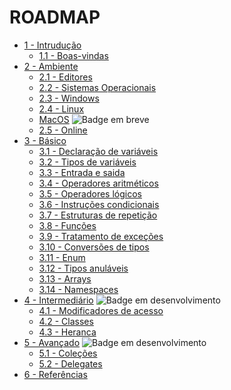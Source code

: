 # ROADMAP

- [1 - Intrudução](/docs/1-Introdução)
  - [1.1 - Boas-vindas](/docs/1-Introdução/1-Boas-vindas.md)
- [2 - Ambiente](/docs/2-Ambiente)
  - [2.1 - Editores](/docs/2-Ambiente/1-Editores.md)
  - [2.2 - Sistemas Operacionais](/docs/2-Ambiente/2-Sistemas-Operacionais.md)
  - [2.3 - Windows](/docs/2-Ambiente/3-Windows.md)
  - [2.4 - Linux](/docs/2-Ambiente/4-Linux.md)
  - [MacOS](#) <img alt="Badge em breve" src="https://img.shields.io/badge/-EM%20BREVE-purple">
  - [2.5 - Online](/docs/2-Ambiente/5-Online.md)
- [3 - Básico](/docs/3-Básico)
  - [3.1 - Declaração de variáveis](/docs/3-Básico/01-Declaração-de-variáveis.md)
  - [3.2 - Tipos de variáveis](/docs/3-Básico/02-Tipos-de-variáveis.md)
  - [3.3 - Entrada e saida](/docs/3-Básico/03-Entrada-e-saida.md)
  - [3.4 - Operadores aritméticos](/docs/3-Básico/04-Operadores-aritméticos.md) 
  - [3.5 - Operadores lógicos](/docs/3-Básico/05-Operadores-lógicos.md) 
  - [3.6 - Instruções condicionais](/docs/3-Básico/06-Instruções-condicionais.md) 
  - [3.7 - Estruturas de repetição](/docs/3-Básico/07-Estruturas-de-repetição.md) 
  - [3.8 - Funções](/docs/3-Básico/08-Funções.md) 
  - [3.9 - Tratamento de exceções](/docs/3-Básico/09-Try-catch.md) 
  - [3.10 - Conversões de tipos](/docs/3-Básico/10-Conversão-de-tipo.md) 
  - [3.11 - Enum](/docs/3-Básico/11-Enum.md) 
  - [3.12 - Tipos anuláveis](/docs/3-Básico/12-Nullable.md) 
  - [3.13 - Arrays](/docs/3-Básico/13-Arrays.md) 
  - [3.14 - Namespaces](/docs/3-Básico/14-Namespace.md) 
- [4 - Intermediário](/docs/4-Intermediario) <img alt="Badge em desenvolvimento" src="https://img.shields.io/badge/-EM%20DESENVOLVIMENTO-purple">
  - [4.1 - Modificadores de acesso](/docs/4-Intermediario/01-Modificadores-de-acesso.md)
  - [4.2 - Classes](/docs/4-Intermediario/02-Classes.md)
  - [4.3 - Heranca](/docs/4-Intermediario/03-Heranca.md)
- [5 - Avançado](/docs/5-Avancado) <img alt="Badge em desenvolvimento" src="https://img.shields.io/badge/-EM%20DESENVOLVIMENTO-purple">
  - [5.1 - Coleções](/docs/5-Avancado/01-Colecoes.md)
  - [5.2 - Delegates](/docs/5-Avancado/02-Delegates.md)
- [6 - Referências](/docs/6-Referências)
